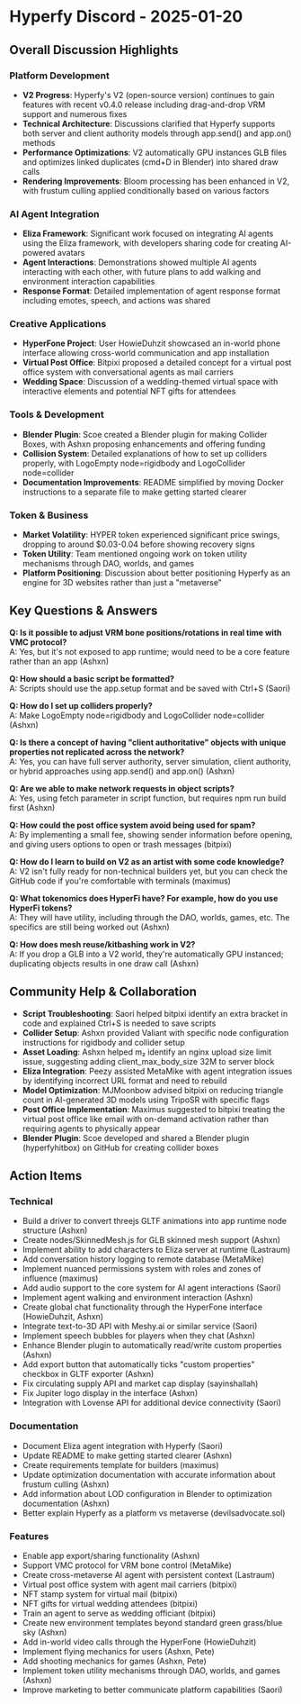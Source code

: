 # Hyperfy Discord - 2025-01-20

## Overall Discussion Highlights

### Platform Development
- **V2 Progress**: Hyperfy's V2 (open-source version) continues to gain features with recent v0.4.0 release including drag-and-drop VRM support and numerous fixes
- **Technical Architecture**: Discussions clarified that Hyperfy supports both server and client authority models through app.send() and app.on() methods
- **Performance Optimizations**: V2 automatically GPU instances GLB files and optimizes linked duplicates (cmd+D in Blender) into shared draw calls
- **Rendering Improvements**: Bloom processing has been enhanced in V2, with frustum culling applied conditionally based on various factors

### AI Agent Integration
- **Eliza Framework**: Significant work focused on integrating AI agents using the Eliza framework, with developers sharing code for creating AI-powered avatars
- **Agent Interactions**: Demonstrations showed multiple AI agents interacting with each other, with future plans to add walking and environment interaction capabilities
- **Response Format**: Detailed implementation of agent response format including emotes, speech, and actions was shared

### Creative Applications
- **HyperFone Project**: User HowieDuhzit showcased an in-world phone interface allowing cross-world communication and app installation
- **Virtual Post Office**: Bitpixi proposed a detailed concept for a virtual post office system with conversational agents as mail carriers
- **Wedding Space**: Discussion of a wedding-themed virtual space with interactive elements and potential NFT gifts for attendees

### Tools & Development
- **Blender Plugin**: Scoe created a Blender plugin for making Collider Boxes, with Ashxn proposing enhancements and offering funding
- **Collision System**: Detailed explanations of how to set up colliders properly, with LogoEmpty node=rigidbody and LogoCollider node=collider
- **Documentation Improvements**: README simplified by moving Docker instructions to a separate file to make getting started clearer

### Token & Business
- **Market Volatility**: HYPER token experienced significant price swings, dropping to around $0.03-0.04 before showing recovery signs
- **Token Utility**: Team mentioned ongoing work on token utility mechanisms through DAO, worlds, and games
- **Platform Positioning**: Discussion about better positioning Hyperfy as an engine for 3D websites rather than just a "metaverse"

## Key Questions & Answers

**Q: Is it possible to adjust VRM bone positions/rotations in real time with VMC protocol?**  
A: Yes, but it's not exposed to app runtime; would need to be a core feature rather than an app (Ashxn)

**Q: How should a basic script be formatted?**  
A: Scripts should use the app.setup format and be saved with Ctrl+S (Saori)

**Q: How do I set up colliders properly?**  
A: Make LogoEmpty node=rigidbody and LogoCollider node=collider (Ashxn)

**Q: Is there a concept of having "client authoritative" objects with unique properties not replicated across the network?**  
A: Yes, you can have full server authority, server simulation, client authority, or hybrid approaches using app.send() and app.on() (Ashxn)

**Q: Are we able to make network requests in object scripts?**  
A: Yes, using fetch parameter in script function, but requires npm run build first (Ashxn)

**Q: How could the post office system avoid being used for spam?**  
A: By implementing a small fee, showing sender information before opening, and giving users options to open or trash messages (bitpixi)

**Q: How do I learn to build on V2 as an artist with some code knowledge?**  
A: V2 isn't fully ready for non-technical builders yet, but you can check the GitHub code if you're comfortable with terminals (maximus)

**Q: What tokenomics does HyperFi have? For example, how do you use HyperFi tokens?**  
A: They will have utility, including through the DAO, worlds, games, etc. The specifics are still being worked out (Ashxn)

**Q: How does mesh reuse/kitbashing work in V2?**  
A: If you drop a GLB into a V2 world, they're automatically GPU instanced; duplicating objects results in one draw call (Ashxn)

## Community Help & Collaboration

- **Script Troubleshooting**: Saori helped bitpixi identify an extra bracket in code and explained Ctrl+S is needed to save scripts
- **Collider Setup**: Ashxn provided Valiant with specific node configuration instructions for rigidbody and collider setup
- **Asset Loading**: Ashxn helped m₂ identify an nginx upload size limit issue, suggesting adding client_max_body_size 32M to server block
- **Eliza Integration**: Peezy assisted MetaMike with agent integration issues by identifying incorrect URL format and need to rebuild
- **Model Optimization**: MJMoonbow advised bitpixi on reducing triangle count in AI-generated 3D models using TripoSR with specific flags
- **Post Office Implementation**: Maximus suggested to bitpixi treating the virtual post office like email with on-demand activation rather than requiring agents to physically appear
- **Blender Plugin**: Scoe developed and shared a Blender plugin (hyperfyhitbox) on GitHub for creating collider boxes

## Action Items

### Technical
- Build a driver to convert threejs GLTF animations into app runtime node structure (Ashxn)
- Create nodes/SkinnedMesh.js for GLB skinned mesh support (Ashxn)
- Implement ability to add characters to Eliza server at runtime (Lastraum)
- Add conversation history logging to remote database (MetaMike)
- Implement nuanced permissions system with roles and zones of influence (maximus)
- Add audio support to the core system for AI agent interactions (Saori)
- Implement agent walking and environment interaction (Ashxn)
- Create global chat functionality through the HyperFone interface (HowieDuhzit, Ashxn)
- Integrate text-to-3D API with Meshy.ai or similar service (Saori)
- Implement speech bubbles for players when they chat (Ashxn)
- Enhance Blender plugin to automatically read/write custom properties (Ashxn)
- Add export button that automatically ticks "custom properties" checkbox in GLTF exporter (Ashxn)
- Fix circulating supply API and market cap display (sayinshallah)
- Fix Jupiter logo display in the interface (Ashxn)
- Integration with Lovense API for additional device connectivity (Saori)

### Documentation
- Document Eliza agent integration with Hyperfy (Saori)
- Update README to make getting started clearer (Ashxn)
- Create requirements template for builders (maximus)
- Update optimization documentation with accurate information about frustum culling (Ashxn)
- Add information about LOD configuration in Blender to optimization documentation (Ashxn)
- Better explain Hyperfy as a platform vs metaverse (devilsadvocate.sol)

### Features
- Enable app export/sharing functionality (Ashxn)
- Support VMC protocol for VRM bone control (MetaMike)
- Create cross-metaverse AI agent with persistent context (Lastraum)
- Virtual post office system with agent mail carriers (bitpixi)
- NFT stamp system for virtual mail (bitpixi)
- NFT gifts for virtual wedding attendees (bitpixi)
- Train an agent to serve as wedding officiant (bitpixi)
- Create new environment templates beyond standard green grass/blue sky (Ashxn)
- Add in-world video calls through the HyperFone (HowieDuhzit)
- Implement flying mechanics for users (Ashxn, Pete)
- Add shooting mechanics for games (Ashxn, Pete)
- Implement token utility mechanisms through DAO, worlds, and games (Ashxn)
- Improve marketing to better communicate platform capabilities (Saori)